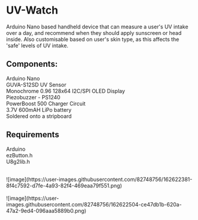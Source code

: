 # UV-Watch
Arduino Nano based handheld device that can measure a user's UV intake over a day, and recommend when they should apply sunscreen or head inside. Also customisable based on user's skin type, as this affects the 'safe' levels of UV intake.<br>

## Components:
Arduino Nano<br>
GUVA-S12SD UV Sensor<br>
Monochrome 0.96 128x64 I2C/SPI OLED Display<br>
Piezobuzzer - PS1240<br>
PowerBoost 500 Charger Circuit<br> 
3.7V 600mAH LiPo battery<br>
Soldered onto a stripboard<br>

## Requirements
Arduino<br>
ezButton.h<br>
U8g2lib.h<br>

<br>
![image](https://user-images.githubusercontent.com/82748756/162622381-8f4c7592-d7fe-4a93-82f4-469eaa79f551.png)<br><br>
![image](https://user-images.githubusercontent.com/82748756/162622504-ce47db1b-620a-47a2-9ed4-096aaa5889b0.png)

